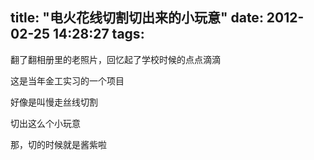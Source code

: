 title: "电火花线切割切出来的小玩意"
date: 2012-02-25 14:28:27
tags:
---

翻了翻相册里的老照片，回忆起了学校时候的点点滴滴

这是当年金工实习的一个项目

好像是叫慢走丝线切割

切出这么个小玩意

那，切的时候就是酱紫啦